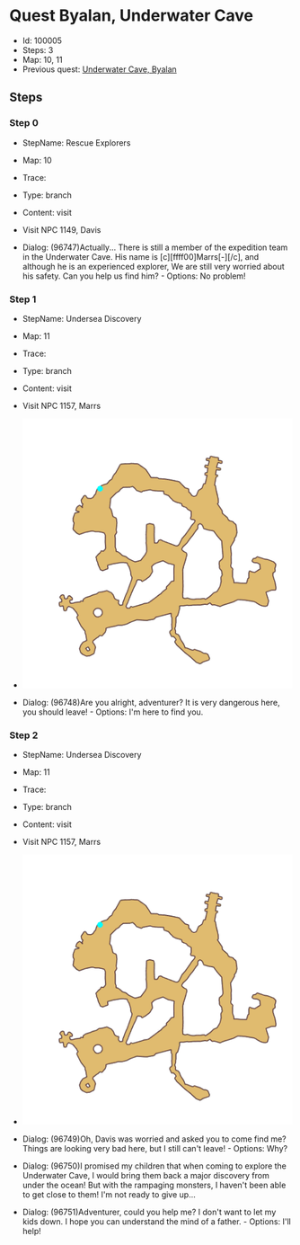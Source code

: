 # Quest Byalan, Underwater Cave

- Id: 100005
- Steps: 3
- Map: 10, 11
- Previous quest: [Underwater Cave, Byalan](100004.md)

## Steps

### Step 0
- StepName:  Rescue Explorers
- Map:  10
- Trace:  
- Type:  branch
- Content:  visit
- Visit NPC 1149, Davis

- Dialog: (96747)Actually... There is still a member of the expedition team in the Underwater Cave. His name is [c][ffff00]Marrs[-][/c], and although he is an experienced explorer, We are still very worried about his safety. Can you help us find him?  - Options: No problem!


### Step 1
- StepName:  Undersea Discovery
- Map:  11
- Trace:  
- Type:  branch
- Content:  visit
- Visit NPC 1157, Marrs

- ![images/100005_1.png](images/100005_1.png)
- Dialog: (96748)Are you alright, adventurer? It is very dangerous here, you should leave! - Options: I'm here to find you.


### Step 2
- StepName:  Undersea Discovery
- Map:  11
- Trace:  
- Type:  branch
- Content:  visit
- Visit NPC 1157, Marrs

- ![images/100005_2.png](images/100005_2.png)
- Dialog: (96749)Oh, Davis was worried and asked you to come find me? Things are looking very bad here, but I still can't leave!  - Options: Why? 
- Dialog: (96750)I promised my children that when coming to explore the Underwater Cave, I would bring them back a major discovery from under the ocean! But with the rampaging monsters, I haven't been able to get close to them! I'm not ready to give up... 
- Dialog: (96751)Adventurer, could you help me? I don't want to let my kids down. I hope you can understand the mind of a father.  - Options: I'll help! 


